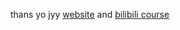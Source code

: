 thans yo jyy [website](https://jyywiki.cn/OS/2023/) and [bilibili course](https://www.bilibili.com/video/BV1RM4y1b7g2/?spm_id_from=333.788&vd_source=e83f7b4d295d623ea5894b7d30baa683)

